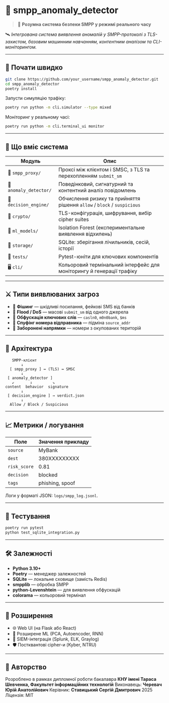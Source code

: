 # 💬 smpp\_anomaly\_detector

> 🎯 **Розумна система безпеки SMPP у режимі реального часу**

🛰️ *Інтегрована система виявлення аномалій у SMPP-протоколі з TLS-захистом, базовим машинним навчанням, контентним аналізом та CLI-моніторингом.*

---

## 🚀 Почати швидко

```bash
git clone https://github.com/your_username/smpp_anomaly_detector.git
cd smpp_anomaly_detector
poetry install
```

Запусти симуляцію трафіку:

```bash
poetry run python -m cli.simulator --type mixed
```

Моніторинг у реальному часі:

```bash
poetry run python -m cli.terminal_ui monitor
```

---

## 🧠 Що вміє система

| Модуль                 | Опис                                                                    |
| ---------------------- | ----------------------------------------------------------------------- |
| 📡 `smpp_proxy/`       | Проксі між клієнтом і SMSC, з TLS та перехопленням `submit_sm`          |
| 🧠 `anomaly_detector/` | Поведінковий, сигнатурний та контентний аналіз повідомлень              |
| 🧮 `decision_engine/`  | Обчислення ризику та прийняття рішення `allow` / `block` / `suspicious` |
| 🔐 `crypto/`           | TLS-конфігурація, шифрування, вибір cipher suites                       |
| 🧪 `ml_models/`        | Isolation Forest (експериментальне виявлення відхилень)                 |
| 💾 `storage/`          | SQLite: зберігання лічильників, сесій, історії                          |
| 🧪 `tests/`            | Pytest-юніти для ключових компонентів                                   |
| 🖥️ `cli/`             | Кольоровий термінальний інтерфейс для моніторингу й генерації трафіку   |

---

## ⚔️ Типи виявлюваних загроз

* 🔗 **Фішинг** — шкідливі посилання, фейкові SMS від банків
* 🤖 **Flood / DoS** — масові `submit_sm` від одного джерела
* 🧩 **Обфускація ключових слів** — `саsln0`, `m0n0bank`, `$ms`
* 📍 **Спуфінг номера відправника** — підміна `source_addr`
* 🚫 **Заборонені напрямки** — номери з окупованих територій

---

## 🧩 Архітектура

```
   SMPP-клієнт
       ↓
  [ smpp_proxy ] ↔ (TLS) ↔ SMSC
       ↓
 [ anomaly_detector ]
   ↙       ↓         ↘
content  behavior  signature
       ↓
 [ decision_engine ] → verdict.json
       ↓
  Allow / Block / Suspicious
```

---

## 📈 Метрики / логування

| Поле         | Значення прикладу |
| ------------ | ----------------- |
| `source`     | MyBank            |
| `dest`       | 380XXXXXXXXX      |
| `risk_score` | 0.81              |
| `decision`   | blocked           |
| `tags`       | phishing, spoof   |

Логи у форматі JSON: `logs/smpp_log.jsonl`.

---

## 🧪 Тестування

```bash
poetry run pytest
python test_sqlite_integration.py
```

---

## 🛠 Залежності

* **Python 3.10+**
* **Poetry** — менеджер залежностей
* **SQLite** — локальне сховище (замість Redis)
* **smpplib** — обробка SMPP
* **python-Levenshtein** — для виявлення обфускацій
* **colorama** — кольоровий термінал

---

## 🔮 Розширення

* 🌐 Web UI (на Flask або React)
* 🧠 Розширене ML (PCA, Autoencoder, RNN)
* 🔗 SIEM-інтеграція (Splunk, ELK, Graylog)
* 🛡 Постквантові cipher-и (Kyber, NTRU)

---

## 👤 Авторство

Розроблено в рамках дипломної роботи бакалавра
**КНУ імені Тараса Шевченка, Факультет інформаційних технологій**
Виконавець: **Черевач Юрій Анатолійович**
Керівник: **Ставицький Сергій Дмитрович**
2025
Ліцензія: MIT
